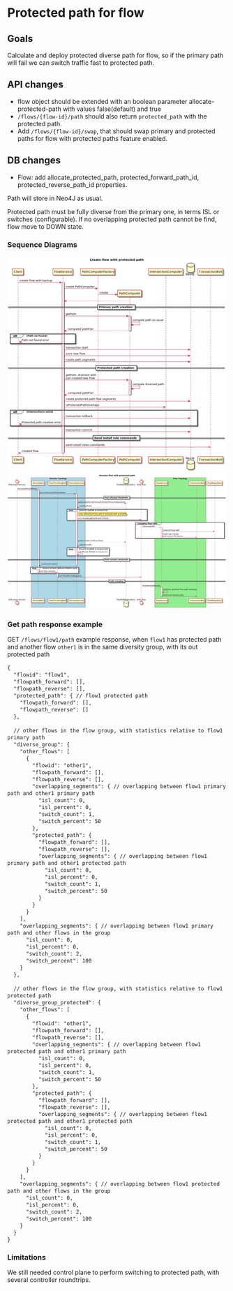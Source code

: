 # Protected path for flow

## Goals
Calculate and deploy protected diverse path for flow, so if the primary path will fail we can switch traffic fast to protected path.

## API changes
- flow object should be extended with an boolean parameter allocate-protected-path with values false(default) and true
- `/flows/{flow-id}/path` should also return `protected_path` with the protected path.
- Add `/flows/{flow-id}/swap`, that should swap primary and protected paths for flow with protected paths feature enabled.

## DB changes
- Flow: add allocate_protected_path, protected_forward_path_id, protected_reverse_path_id properties.

Path will store in Neo4J as usual.

Protected path must be fully diverse from the primary one, in terms ISL or switches (configurable). If no overlapping protected path cannot be find, flow move to DOWN state. 

### Sequence Diagrams
![Create protected flow](protected-paths-create.png)
![Reroute protected flow](protected-paths-reroute.png)

### Get path response example
GET `/flows/flow1/path` example response, when `flow1` has protected path and another flow `other1` is in the same diversity group, with its out protected path
```
{
  "flowid": "flow1", 
  "flowpath_forward": [], 
  "flowpath_reverse": [], 
  "protected_path": { // flow1 protected path 
    "flowpath_forward": [], 
    "flowpath_reverse": []
  },
  
  // other flows in the flow group, with statistics relative to flow1 primary path
  "diverse_group": { 
    "other_flows": [
      {
        "flowid": "other1", 
        "flowpath_forward": [], 
        "flowpath_reverse": [], 
        "overlapping_segments": { // overlapping between flow1 primary path and other1 primary path
          "isl_count": 0, 
          "isl_percent": 0, 
          "switch_count": 1, 
          "switch_percent": 50
        }, 
        "protected_path": {
          "flowpath_forward": [], 
          "flowpath_reverse": [], 
          "overlapping_segments": { // overlapping between flow1 primary path and other1 protected path
            "isl_count": 0, 
            "isl_percent": 0, 
            "switch_count": 1, 
            "switch_percent": 50
          }
        }
      }
    ], 
    "overlapping_segments": { // overlapping between flow1 primary path and other flows in the group 
      "isl_count": 0, 
      "isl_percent": 0, 
      "switch_count": 2, 
      "switch_percent": 100
    }
  }, 
  
  // other flows in the flow group, with statistics relative to flow1 protected path
  "diverse_group_protected": {
    "other_flows": [
      {
        "flowid": "other1", 
        "flowpath_forward": [], 
        "flowpath_reverse": [], 
        "overlapping_segments": { // overlapping between flow1 protected path and other1 primary path
          "isl_count": 0, 
          "isl_percent": 0, 
          "switch_count": 1, 
          "switch_percent": 50
        }, 
        "protected_path": {
          "flowpath_forward": [], 
          "flowpath_reverse": [], 
          "overlapping_segments": { // overlapping between flow1 protected path and other1 protected path
            "isl_count": 0, 
            "isl_percent": 0, 
            "switch_count": 1, 
            "switch_percent": 50
          }
        }
      }
    ], 
    "overlapping_segments": { // overlapping between flow1 protected path and other flows in the group 
      "isl_count": 0, 
      "isl_percent": 0, 
      "switch_count": 2, 
      "switch_percent": 100
    }
  }
}

```

### Limitations
We still needed control plane to perform switching to protected path, with several controller roundtrips.
